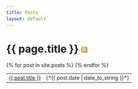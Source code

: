 ```yaml
---
title: Posts
layout: default
---
```


{{ page.title }} [![RSS](/images/rss.png)](/atom.xml)
=====================================================

<table style="width: 100%">
{% for post in site.posts %}
<tr>
<td>
<a href="{{ post.url }}">{{ post.title }}</a>
</td>
<td>
(*{{ post.date | date_to_string }}*)
</td>
</tr>
{% endfor %}
</table>

